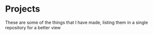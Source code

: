 # Projects

These are some of the things that I have made, listing them in a single repository for a better view

